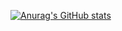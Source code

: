 [![Anurag's GitHub stats](https://github-readme-stats.vercel.app/api?username=anuraghazra)](https://github.com/happysms/github-readme-stats)
